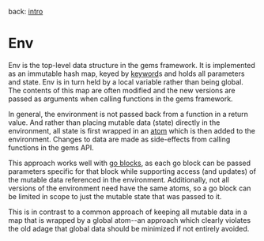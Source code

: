 back: [intro](../intro.md)

# Env

Env is the top-level data structure in the gems framework. It is implemented as an immutable hash map, keyed by [keyword](https://clojuredocs.org/clojure.core/keyword)s and holds all parameters and state. Env is in turn held by a local variable rather than being global. The contents of this map are often modified and the new versions are passed as arguments when calling functions in the gems framework. 

In general, the environment is not passed back from a function in a return value. And rather than placing mutable data (state) directly in the environment, all state is first wrapped in an [atom](https://clojure.org/reference/atoms) which is then added to the environment. Changes to data are made as side-effects from calling functions in the gems API.

This approach works well with [go blocks](https://clojuredocs.org/clojure.core.async/go), as each go block can be passed parameters specific for that block while supporting access (and updates) of the mutable data referenced in the environment. Additionally, not all versions of the environment need have the same atoms, so a go block can be limited in scope to just the mutable state that was passed to it.

This is in contrast to a common approach of keeping all mutable data in a map that is wrapped by a global atom--an approach which clearly violates the old adage that global data should be minimized if not entirely avoided.
